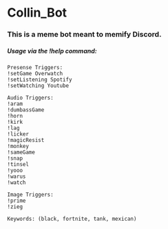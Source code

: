 # Collin_Bot
### This is a meme bot meant to memify Discord.

##### Usage via the !help command:

```
Presense Triggers:
!setGame Overwatch
!setListening Spotify
!setWatching Youtube

Audio Triggers:
!aram
!dumbassGame
!horn
!kirk
!lag
!licker
!magicResist
!monkey
!sameGame
!snap
!tinsel
!yooo
!warus
!watch

Image Triggers:
!prime
!zieg

Keywords: (black, fortnite, tank, mexican)
```
